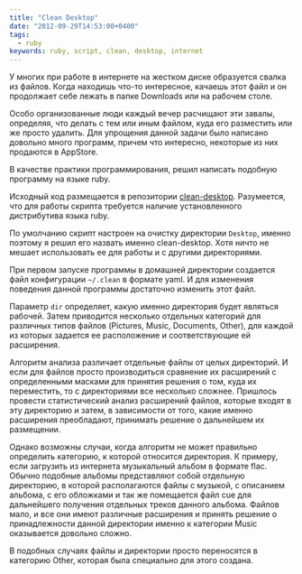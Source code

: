 ```yaml
---
title: "Clean Desktop"
date: "2012-09-29T14:53:00+0400"
tags:
  - ruby
keywords: ruby, script, clean, desktop, internet
---
```

У многих при работе в интернете на жестком диске образуется свалка из файлов. Когда находишь что-то интересное, качаешь этот файл и он продолжает себе лежать в папке Downloads или на рабочем столе.

Особо организованные люди каждый вечер расчищают эти завалы, определяя, что делать с тем или иным файлом, куда его разместить или же просто удалить. Для упрощения данной задачи было написано довольно много программ, причем что интересно, некоторые из них продаются в AppStore.

В качестве практики программирования, решил написать подобную программу на языке ruby.

Исходный код размещается в репозитории [clean-desktop](https://github.com/Juev/clean-desktop). Разумеется, что для работы скрипта требуется наличие установленного дистрибутива языка ruby.

По умолчанию скрипт настроен на очистку директории `Desktop`, именно поэтому я решил его назвать именно clean-desktop. Хотя ничто не мешает использовать ее для работы и с другими директориями.

При первом запуске программы в домашней директории создается файл конфигурации `~/.clean` в формате yaml. И для изменения поведения данной программы достаточно изменить этот файл.

Параметр `dir` определяет, какую именно директория будет являться рабочей. Затем приводится несколько отдельных категорий для различных типов файлов (Pictures, Music, Documents, Other), для каждой из которых задается ее расположение и соответствующие ей расширения.

Алгоритм анализа различает отдельные файлы от целых директорий. И если для файлов просто производиться сравнение их расширений с определенными масками для принятия решения о том, куда их переместить, то с директориями все несколько сложнее. Пришлось провести статистический анализ расширений файлов, которые входят в эту директорию и затем, в зависимости от того, какие именно расширения преобладают, принимать решение о дальнейшем их размещении.

Однако возможны случаи, когда алгоритм не может правильно определить категорию, к которой относится директория. К примеру, если загрузить из интернета музыкальный альбом в формате flac. Обычно подобные альбомы представляют собой отдельную директорию, в которой располагаются файлы с музыкой, с описанием альбома, с его обложками и так же помещается файл cue для дальнейшего получения отдельных треков данного альбома. Файлов мало, и все они имеют различные расширения и принять решение о принадлежности данной директории именно к категории Music оказывается довольно сложно.

В подобных случаях файлы и директории просто переносятся в категорию Other, которая была специально для этого создана.
